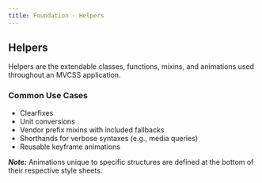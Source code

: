 ```yaml
---
title: Foundation - Helpers
---
```


## Helpers

Helpers are the extendable classes, functions, mixins, and animations used throughout an MVCSS application.

### Common Use Cases

*   Clearfixes
*   Unit conversions
*   Vendor prefix mixins with included fallbacks
*   Shorthands for verbose syntaxes (e.g., media queries)
*   Reusable keyframe animations

***Note:*** Animations unique to specific structures are defined at the bottom of their respective style sheets.
